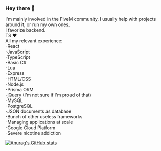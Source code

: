 ### Hey there 👋
I'm mainly involved in the FiveM community, I usually help with projects around it, or run my own ones. <br>
I favorize backend. <br>
TS ❤ <br>
All my relevant experience: <br>
-React <br>
-JavaScript <br>
-TypeScript <br>
-Basic C# <br>
-Lua <br>
-Express <br>
-HTML/CSS <br>
-Node.js <br>
-Prisma ORM <br>
-jQuery (I'm not sure if I'm proud of that) <br>
-MySQL <br>
-PostgreSQL <br>
-JSON documents as database <br>
-Bunch of other useless frameworks <br>
-Managing applications at scale <br>
-Google Cloud Platform<br>
-Severe nicotine addiction <br>

[![Anurag's GitHub stats](https://github-readme-stats.vercel.app/api?username=LedAndris&count_private=true&show_icons=true&theme=radical)](https://github.com/anuraghazra/github-readme-stats) <br>
